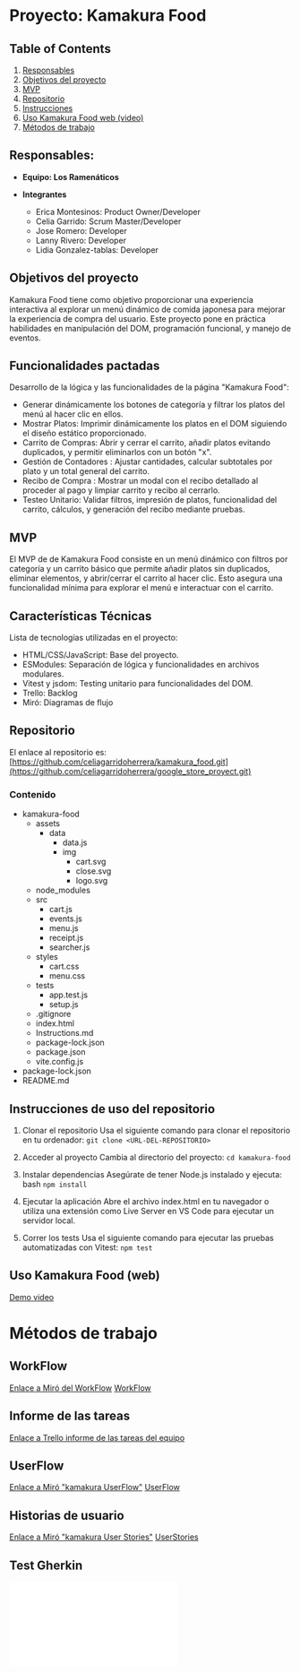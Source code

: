 # Proyecto: Kamakura Food

## Table of Contents
1. [Responsables](#responsables)
2. [Objetivos del proyecto](#objetivos-del-proyecto)
3. [MVP](#MVP)
4. [Repositorio](#repositorio)
5. [Instrucciones](#instrucciones-de-uso-del-repositorio)
6. [Uso Kamakura Food web (video)](#uso-kamakura-food-web)
7. [Métodos de trabajo](#métodos-de-trabajo)

## **Responsables:**

- **Equipo: Los Ramenáticos**

- **Integrantes**
  - Erica Montesinos: Product Owner/Developer
  - Celia Garrido: Scrum Master/Developer
  - Jose Romero: Developer
  - Lanny Rivero: Developer
  - Lidia Gonzalez-tablas: Developer
    
## **Objetivos del proyecto**

Kamakura Food tiene como objetivo proporcionar una experiencia interactiva al explorar un menú dinámico de comida japonesa para mejorar la experiencia de compra del usuario. Este proyecto pone en práctica habilidades en manipulación del DOM, programación funcional, y manejo de eventos.

## **Funcionalidades pactadas**

Desarrollo de la lógica y las funcionalidades de la página "Kamakura Food":
- Generar dinámicamente los botones de categoría y filtrar los platos del menú al hacer clic en ellos.
- Mostrar Platos: Imprimir dinámicamente los platos en el DOM siguiendo el diseño estático proporcionado.
- Carrito de Compras: Abrir y cerrar el carrito, añadir platos evitando duplicados, y permitir eliminarlos con un botón "x".
- Gestión de Contadores : Ajustar cantidades, calcular subtotales por plato y un total general del carrito.
- Recibo de Compra : Mostrar un modal con el recibo detallado al proceder al pago y limpiar carrito y recibo al cerrarlo.
- Testeo Unitario: Validar filtros, impresión de platos, funcionalidad del carrito, cálculos, y generación del recibo mediante pruebas.
  
## **MVP**

El MVP de de Kamakura Food consiste en un menú dinámico con filtros por categoría y un carrito básico que permite añadir platos sin duplicados, eliminar elementos, y abrir/cerrar el carrito al hacer clic. Esto asegura una funcionalidad mínima para explorar el menú e interactuar con el carrito.

## **Características Técnicas**

Lista de tecnologías utilizadas en el proyecto:
- HTML/CSS/JavaScript: Base del proyecto.
- ESModules: Separación de lógica y funcionalidades en archivos modulares.
- Vitest y jsdom: Testing unitario para funcionalidades del DOM.
- Trello: Backlog
- Miró: Diagramas de flujo

## **Repositorio**

El enlace al repositorio es: [https://github.com/celiagarridoherrera/kamakura_food.git](https://github.com/celiagarridoherrera/google_store_proyect.git)

### Contenido

- kamakura-food
  - assets
    - data
       - data.js
       - img
         - cart.svg
         - close.svg
         - logo.svg
  - node_modules
  - src
    - cart.js
    - events.js
    - menu.js
    - receipt.js
    - searcher.js
  - styles
    - cart.css
    - menu.css
  - tests
    - app.test.js
    - setup.js
  - .gitignore
  - index.html
  - Instructions.md
  - package-lock.json
  - package.json
  - vite.config.js
- package-lock.json
- README.md

## **Instrucciones de uso del repositorio**

1. Clonar el repositorio
Usa el siguiente comando para clonar el repositorio en tu ordenador:
`git clone <URL-DEL-REPOSITORIO>`

3. Acceder al proyecto
Cambia al directorio del proyecto:
`cd kamakura-food`

4. Instalar dependencias
Asegúrate de tener Node.js instalado y ejecuta:
bash
`npm install`

5. Ejecutar la aplicación
Abre el archivo index.html en tu navegador o utiliza una extensión como Live Server en VS Code para ejecutar un servidor local.

6. Correr los tests
Usa el siguiente comando para ejecutar las pruebas automatizadas con Vitest:
`npm test`

## **Uso Kamakura Food (web)**
[Demo video](/documents/Kamakura%20Food%20demo%20video.mp4)

# **Métodos de trabajo**

## **WorkFlow**
[Enlace a Miró del WorkFlow](https://miro.com/welcomeonboard/WjlaaUtMay9yS2UyeWdncTlwQUt3VFNJNTZ0YVR6Q2RRMUZCdjdjUVV1ZWFyNG1SakJRRkNJTHJTWmc1VkhQQTRJTnVlWE80cHgxSmVIV2oyNjBwRmZxRUt0ZTdkYmlkajMvTHIrSE5NM3pQU3VVbWJmSEg1c2dHcEkxTThyT28hZQ==?share_link_id=461635771190) [WorkFlow](/documents/WorkFlow.jpg)

## **Informe de las tareas**
[Enlace a Trello informe de las tareas del equipo](https://trello.com/invite/b/67584d91c232fe2fa8053c84/ATTIe056da48199a714d54f5a352d24cf0b7A27684CF/kamakura-food)

## **UserFlow**
[Enlace a Miró "kamakura UserFlow"](https://miro.com/welcomeonboard/aWpaMjVMSnhjMDE1M084NGhYV0gxUFNodXhwWUxnUk4xSEs4bTY2QVF6SjMxMjhCV3FRemxBdXF3UEpveTlPeHpUdWtqTlhmNGR6aXR5QzBLK2tZaGZxRUt0ZTdkYmlkajMvTHIrSE5NM3pQU3VVbWJmSEg1c2dHcEkxTThyT28hZQ==?share_link_id=417388823871)
[UserFlow](/documents/UserFlow.jpg)

## **Historias de usuario**

[Enlace a Miró "kamakura User Stories"](https://miro.com/app/board/uXjVL2tS62A=/?share_link_id=149104589538)
[UserStories](/documents/kamakura%20User%20Stories.jpg)

## **Test Gherkin**

![Test Gherkin](/documents/test-gherkin.md)
